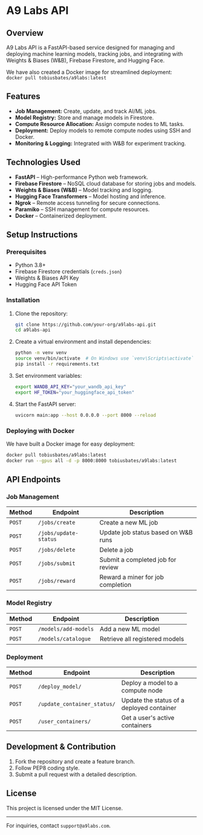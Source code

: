 # A9 Labs API

## Overview

A9 Labs API is a FastAPI-based service designed for managing and deploying machine learning models, tracking jobs, and integrating with Weights & Biases (W&B), Firebase Firestore, and Hugging Face.

We have also created a Docker image for streamlined deployment:  
`docker pull tobiusbates/a9labs:latest`

## Features

- **Job Management:** Create, update, and track AI/ML jobs.
- **Model Registry:** Store and manage models in Firestore.
- **Compute Resource Allocation:** Assign compute nodes to ML tasks.
- **Deployment:** Deploy models to remote compute nodes using SSH and Docker.
- **Monitoring & Logging:** Integrated with W&B for experiment tracking.

## Technologies Used

- **FastAPI** – High-performance Python web framework.
- **Firebase Firestore** – NoSQL cloud database for storing jobs and models.
- **Weights & Biases (W&B)** – Model tracking and logging.
- **Hugging Face Transformers** – Model hosting and inference.
- **Ngrok** – Remote access tunneling for secure connections.
- **Paramiko** – SSH management for compute resources.
- **Docker** – Containerized deployment.

## Setup Instructions

### Prerequisites

- Python 3.8+
- Firebase Firestore credentials (`creds.json`)
- Weights & Biases API Key
- Hugging Face API Token

### Installation

1. Clone the repository:

   ```sh
   git clone https://github.com/your-org/a9labs-api.git
   cd a9labs-api
   ```

2. Create a virtual environment and install dependencies:

   ```sh
   python -m venv venv
   source venv/bin/activate  # On Windows use `venv\Scripts\activate`
   pip install -r requirements.txt
   ```

3. Set environment variables:

   ```sh
   export WANDB_API_KEY="your_wandb_api_key"
   export HF_TOKEN="your_huggingface_api_token"
   ```

4. Start the FastAPI server:

   ```sh
   uvicorn main:app --host 0.0.0.0 --port 8000 --reload
   ```

### Deploying with Docker

We have built a Docker image for easy deployment:

```sh
docker pull tobiusbates/a9labs:latest
docker run --gpus all -d -p 8000:8000 tobiusbates/a9labs:latest
```

## API Endpoints

### Job Management

| Method | Endpoint | Description |
|--------|---------|-------------|
| `POST` | `/jobs/create` | Create a new ML job |
| `POST` | `/jobs/update-status` | Update job status based on W&B runs |
| `POST` | `/jobs/delete` | Delete a job |
| `POST` | `/jobs/submit` | Submit a completed job for review |
| `POST` | `/jobs/reward` | Reward a miner for job completion |

### Model Registry

| Method | Endpoint | Description |
|--------|---------|-------------|
| `POST` | `/models/add-models` | Add a new ML model |
| `POST` | `/models/catalogue` | Retrieve all registered models |

### Deployment

| Method | Endpoint | Description |
|--------|---------|-------------|
| `POST` | `/deploy_model/` | Deploy a model to a compute node |
| `POST` | `/update_container_status/` | Update the status of a deployed container |
| `POST` | `/user_containers/` | Get a user's active containers |

## Development & Contribution

1. Fork the repository and create a feature branch.
2. Follow PEP8 coding style.
3. Submit a pull request with a detailed description.

## License

This project is licensed under the MIT License.

---

For inquiries, contact `support@a9labs.com`.